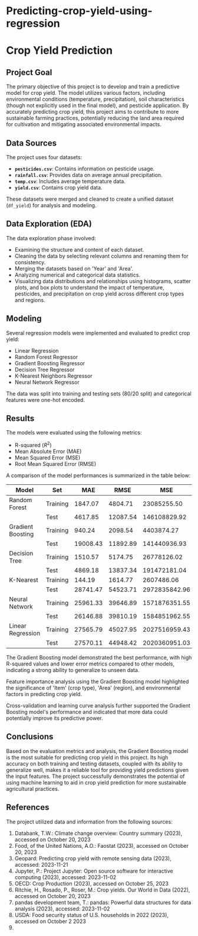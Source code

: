 # Predicting-crop-yield-using-regression
# Crop Yield Prediction

## Project Goal

The primary objective of this project is to develop and train a predictive model for crop yield. The model utilizes various factors, including environmental conditions (temperature, precipitation), soil characteristics (though not explicitly used in the final model), and pesticide application. By accurately predicting crop yield, this project aims to contribute to more sustainable farming practices, potentially reducing the land area required for cultivation and mitigating associated environmental impacts.

## Data Sources

The project uses four datasets:

- **`pesticides.csv`**: Contains information on pesticide usage.
- **`rainfall.csv`**: Provides data on average annual precipitation.
- **`temp.csv`**: Includes average temperature data.
- **`yield.csv`**: Contains crop yield data.

These datasets were merged and cleaned to create a unified dataset (`df_yield`) for analysis and modeling.

## Data Exploration (EDA)

The data exploration phase involved:

- Examining the structure and content of each dataset.
- Cleaning the data by selecting relevant columns and renaming them for consistency.
- Merging the datasets based on 'Year' and 'Area'.
- Analyzing numerical and categorical data statistics.
- Visualizing data distributions and relationships using histograms, scatter plots, and box plots to understand the impact of temperature, pesticides, and precipitation on crop yield across different crop types and regions.

## Modeling

Several regression models were implemented and evaluated to predict crop yield:

- Linear Regression
- Random Forest Regressor
- Gradient Boosting Regressor
- Decision Tree Regressor
- K-Nearest Neighbors Regressor
- Neural Network Regressor

The data was split into training and testing sets (80/20 split) and categorical features were one-hot encoded.

## Results

The models were evaluated using the following metrics:

- R-squared ($R^2$)
- Mean Absolute Error (MAE)
- Mean Squared Error (MSE)
- Root Mean Squared Error (RMSE)

A comparison of the model performances is summarized in the table below:

| Model             | Set      | MAE          | RMSE         | MSE            | R^2   |
|-------------------|----------|--------------|--------------|----------------|-------|
| Random Forest     | Training | 1847.07      | 4804.71      | 23085255.50    | 0.996 |
|                   | Test     | 4617.85      | 12087.54     | 146108829.92   | 0.978 |
| Gradient Boosting | Training | 940.24       | 2098.54      | 4403874.27     | 0.999 |
|                   | Test     | 19008.43     | 11892.89     | 141440936.93   | 0.978 |
| Decision Tree     | Training | 1510.57      | 5174.75      | 26778126.02    | 0.996 |
|                   | Test     | 4869.18      | 13837.34     | 191472181.04   | 0.971 |
| K-Nearest         | Training | 144.19       | 1614.77      | 2607486.06     | 0.999 |
|                   | Test     | 28741.47     | 54523.71     | 2972835842.96  | 0.555 |
| Neural Network    | Training | 25961.33     | 39646.89     | 1571876351.55  | 0.771 |
|                   | Test     | 26146.88     | 39810.19     | 1584851962.55  | 0.762 |
| Linear Regression | Training | 27565.79     | 45027.95     | 2027516959.43  | .705  |
|                   | Test     | 27570.11     | 44948.42     | 2020360951.03  | 0.697 |

The Gradient Boosting model demonstrated the best performance, with high R-squared values and lower error metrics compared to other models, indicating a strong ability to generalize to unseen data.

Feature importance analysis using the Gradient Boosting model highlighted the significance of 'Item' (crop type), 'Area' (region), and environmental factors in predicting crop yield.

Cross-validation and learning curve analysis further supported the Gradient Boosting model's performance and indicated that more data could potentially improve its predictive power.

## Conclusions

Based on the evaluation metrics and analysis, the Gradient Boosting model is the most suitable for predicting crop yield in this project. Its high accuracy on both training and testing datasets, coupled with its ability to generalize well, makes it a reliable tool for providing yield predictions given the input features. The project successfully demonstrates the potential of using machine learning to aid in crop yield prediction for more sustainable agricultural practices.

## References

The project utilized data and information from the following sources:

1. Databank, T.W.: Climate change overview: Country summary (2023), accessed on October 20, 2023
2. Food, of the United Nations, A.O.: Faostat (2023), accessed on October 20, 2023
3. Geopard: Predicting crop yield with remote sensing data (2023), accessed: 2023-11-21
4. Jupyter, P.: Project Jupyter: Open source software for interactive computing (2023), accessed: 2023-11-02
5. OECD: Crop Production (2023), accessed on October 25, 2023
6. Ritchie, H., Rosado, P., Roser, M.: Crop yields. Our World in Data (2022), accessed on October 20, 2023
7. pandas development team, T.: pandas: Powerful data structures for data analysis (2023), accessed: 2023-11-02
8. USDA: Food security status of U.S. households in 2022 (2023), accessed on October 2 2023
9.
